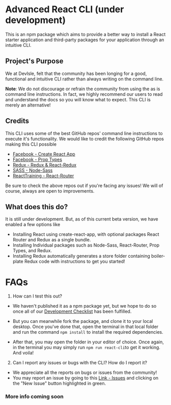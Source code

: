 # Advanced React CLI (under development)

This is an npm package which aims to provide a better way to install a React starter application and third-party packages for your application through an intuitive CLI.

## Project's Purpose

We at DevIsle, felt that the community has been longing for a good, functional and intuitive CLI rather than always writing on the command line.

**Note**: We do not discourage or refrain the community from using the as is command line instructions. In fact, we highly recommend our users to read and understand the docs so you will know what to expect. This CLI is merely an alternative!

## Credits

This CLI uses some of the best GitHub repos' command line instructions to execute it's functionality. We would like to credit the following GitHub repos making this CLI possible

- [Facebook - Create React App](https://github.com/facebook/create-react-app)
- [Facebook - Prop Types](https://github.com/facebook/prop-types)
- [Redux - Redux & React-Redux](https://github.com/reduxjs)
- [SASS - Node-Sass](https://github.com/sass/node-sass)
- [ReactTraining - React-Router](https://github.com/ReactTraining/react-router)

Be sure to check the above repos out if you're facing any issues! We will of course, always are open to improvements.

## What does this do?

It is still under development. But, as of this current beta version, we have enabled a few options like

- Installing React using create-react-app, with optional packages React Router and Redux as a single bundle.
- Installing Individual packages such as Node-Sass, React-Router, Prop Types, and Redux.
- Installing Redux automatically generates a store folder containing boiler-plate Redux code with instructions to get you started!

# FAQs

1.  How can I test this out?

- We haven't published it as a npm package yet, but we hope to do so once all of our [ Development Checklist](https://github.com/devisle/advanced-react-cli/blob/master/docs/Checklist.md) has been fulfilled.

- But you can meanwhile fork the package, and clone it to your local desktop. Once you've done that, open the terminal in that local folder and run the command `npm install` to install the required dependencies.
- After that, you may open the folder in your editor of choice. Once again, in the terminal you may simply run `npm run react-cli`to get it working. And voila!

2.  Can I report any issues or bugs with the CLI? How do I report it?

- We appreciate all the reports on bugs or issues from the community!
- You may report an issue by going to this [Link - Issues](https://github.com/devisle/advanced-react-cli/issues) and clicking on the "New Issue" button highlighted in green.

### More info coming soon
